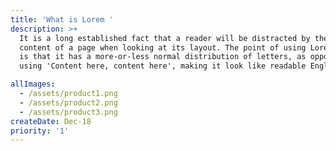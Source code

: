 ```yaml
---
title: 'What is Lorem '
description: >+
  It is a long established fact that a reader will be distracted by the readable
  content of a page when looking at its layout. The point of using Lorem Ipsum
  is that it has a more-or-less normal distribution of letters, as opposed to
  using 'Content here, content here', making it look like readable English. 

allImages:
  - /assets/product1.png
  - /assets/product2.png
  - /assets/product3.png
createDate: Dec-18
priority: '1'
---
```


